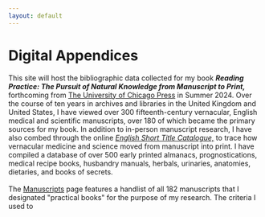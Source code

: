 ```yaml
---
layout: default
---
```


# Digital Appendices

This site will host the bibliographic data collected
for my book ___Reading Practice: The Pursuit of Natural Knowledge from Manuscript to Print,___ forthcoming from [The University of Chicago Press](https://press.uchicago.edu/index.html) in 
Summer 2024. Over the course of ten years in archives and libraries in the United Kingdom
and United States, I have viewed over 300 fifteenth-century vernacular, English medical and scientific
manuscripts, over 180 of which became the primary sources for my book. In addition to in-person
manuscript research, I have also combed through the online [_English Short Title Catalogue,_](http://estc.bl.uk/)
to trace how vernacular medicine and science moved from manuscript into print. I have compiled a database
of over 500 early printed almanacs, prognostications, medical recipe books, husbandry manuals,
herbals, urinaries, anatomies, dietaries, and books of secrets. <br>
<br>
The [Manuscripts](readingpractice.github.io/manuscripts) page features a handlist of all 182 manuscripts that I designated "practical books"
for the purpose of my research. The criteria I used to 





